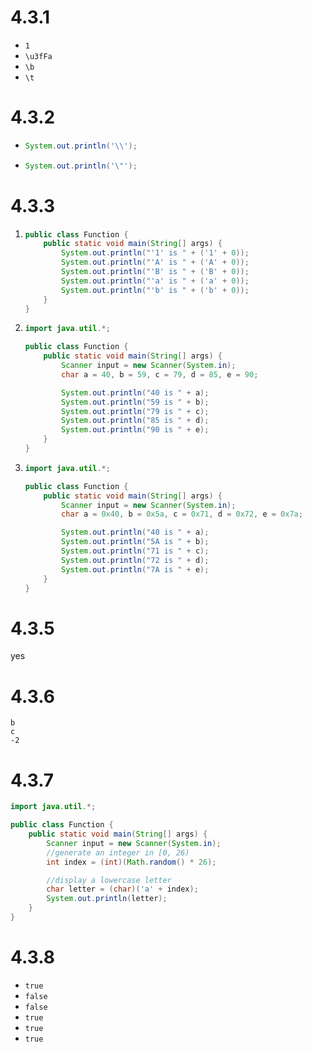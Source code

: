# 4.3.1

- `1`
- `\u3fFa`
- `\b`
- `\t`

# 4.3.2

- ```java
  System.out.println('\\');
  ```

- ```java
  System.out.println('\"');
  ```

# 4.3.3

1. ```java
   public class Function {
       public static void main(String[] args) {
           System.out.println("'1' is " + ('1' + 0));
           System.out.println("'A' is " + ('A' + 0));
           System.out.println("'B' is " + ('B' + 0));
           System.out.println("'a' is " + ('a' + 0));
           System.out.println("'b' is " + ('b' + 0));
       }
   }
   ```

2. ```java
   import java.util.*;
   
   public class Function {
       public static void main(String[] args) {
           Scanner input = new Scanner(System.in);
           char a = 40, b = 59, c = 79, d = 85, e = 90;
   
           System.out.println("40 is " + a);
           System.out.println("59 is " + b);
           System.out.println("79 is " + c);
           System.out.println("85 is " + d);
           System.out.println("90 is " + e);
       }
   }
   ```

3. ```java
   import java.util.*;
   
   public class Function {
       public static void main(String[] args) {
           Scanner input = new Scanner(System.in);
           char a = 0x40, b = 0x5a, c = 0x71, d = 0x72, e = 0x7a;
   
           System.out.println("40 is " + a);
           System.out.println("5A is " + b);
           System.out.println("71 is " + c);
           System.out.println("72 is " + d);
           System.out.println("7A is " + e);
       }
   }
   ```

# 4.3.5

yes

# 4.3.6

```
b
c
-2
```

# 4.3.7

```java
import java.util.*;

public class Function {
    public static void main(String[] args) {
        Scanner input = new Scanner(System.in);
        //generate an integer in [0, 26)
        int index = (int)(Math.random() * 26);

        //display a lowercase letter
        char letter = (char)('a' + index);
        System.out.println(letter);
    }
}
```

# 4.3.8

- `true`
- `false`
- `false`
- `true`
- `true`
- `true`